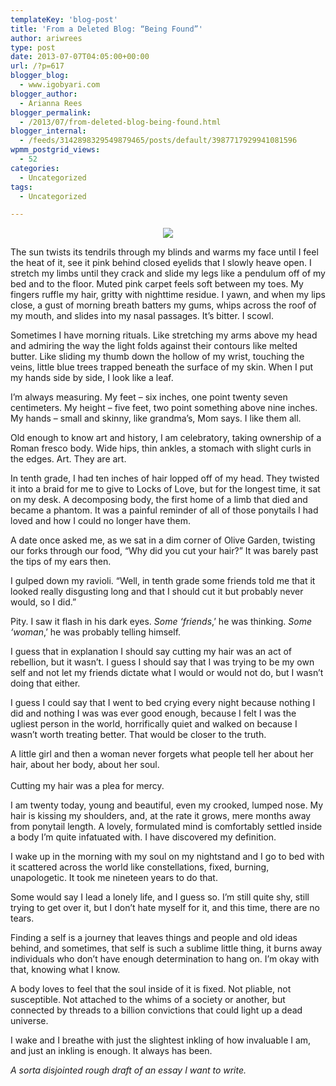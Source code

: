```yaml
---
templateKey: 'blog-post'
title: 'From a Deleted Blog: “Being Found”'
author: ariwrees
type: post
date: 2013-07-07T04:05:00+00:00
url: /?p=617
blogger_blog:
  - www.igobyari.com
blogger_author:
  - Arianna Rees
blogger_permalink:
  - /2013/07/from-deleted-blog-being-found.html
blogger_internal:
  - /feeds/3142898329549879465/posts/default/3987717929941081596
wpmm_postgrid_views:
  - 52
categories:
  - Uncategorized
tags:
  - Uncategorized

---
```

<div dir="ltr" style="text-align: left;">
  <div style="clear: both; text-align: center;">
    <a href="http://www.igobyari.com/wp-content/uploads/2013/07/starme-1.jpg" style="margin-left: 1em; margin-right: 1em;"><img border="0" src="http://www.igobyari.com/wp-content/uploads/2013/07/starme-1.jpg" /></a>
  </div>
  
  <p>
    The sun twists its tendrils through my blinds and warms my face until I feel the heat of it, see it pink behind closed eyelids that I slowly heave open. I stretch my limbs until they crack and slide my legs like a pendulum off of my bed and to the floor. Muted pink carpet feels soft between my toes. My fingers ruffle my hair, gritty with nighttime residue. I yawn, and when my lips close, a gust of morning breath batters my gums, whips across the roof of my mouth, and slides into my nasal passages. It&#8217;s bitter. I scowl.
  </p>
  
  <p>
    Sometimes I have morning rituals. Like stretching my arms above my head and admiring the way the light folds against their contours like melted butter. Like sliding my thumb down the hollow of my wrist, touching the veins, little blue trees trapped beneath the surface of my skin. When I put my hands side by side, I look like a leaf.
  </p>
  
  <p>
    I&#8217;m always measuring. My feet &#8211; six inches, one point twenty seven centimeters. My height &#8211; five feet, two point something above nine inches. My hands &#8211; small and skinny, like grandma&#8217;s, Mom says. I like them all.
  </p>
  
  <p>
    Old enough to know art and history, I am celebratory, taking ownership of a Roman&nbsp;fresco body.&nbsp;Wide hips, thin ankles, a stomach with slight curls in the edges. Art. They are art.
  </p>
  
  <p>
    In tenth grade, I had ten inches of hair lopped off of my head. They twisted it into a braid for me to give to Locks of Love, but for the longest time, it sat on my desk. A decomposing body, the first home of a limb that died and became a phantom. It was a painful reminder of all of those ponytails I had loved and how I could no longer have them.
  </p>
  
  <p>
    A date once asked me, as we sat in a dim corner of Olive Garden, twisting our forks through our food, &#8220;Why did you cut your hair?&#8221; It was barely past the tips of my ears then.
  </p>
  
  <p>
    I gulped down my ravioli. &#8220;Well, in tenth grade some friends told me that it looked really disgusting long and that I should cut it but probably never would, so I did.&#8221;
  </p>
  
  <p>
    Pity. I saw it flash in his dark eyes.&nbsp;<i>Some &#8216;friends</i>,&#8217; he was thinking.&nbsp;<i>Some &#8216;woman</i>,&#8217; he was probably telling himself.
  </p>
  
  <p>
    I guess that in explanation I should say cutting my hair was an act of rebellion, but it wasn&#8217;t. I guess I should say that I was trying to be my own self and not let my friends dictate what I would or would not do, but I wasn&#8217;t doing that either.
  </p>
  
  <p>
    I guess I could say that I went to bed crying every night because nothing I did and nothing I was was ever good enough, because I felt I was the ugliest person in the world, horrifically quiet and walked on because I wasn&#8217;t worth treating better. That would be closer to the truth.
  </p>
  
  <p>
    A little girl&nbsp;and then a woman never forgets what people tell her about her hair, about her body, about her soul.<br /><i><br /></i>Cutting my hair was a plea for mercy.
  </p>
  
  <p>
    I am twenty today, young and beautiful, even my crooked, lumped nose.&nbsp;My hair is kissing my shoulders, and, at the rate it grows, mere months away from ponytail length.&nbsp;A lovely, formulated mind is comfortably settled inside a body I&#8217;m quite infatuated with. I have discovered my definition.
  </p>
  
  <p>
    I wake up in the morning with my soul on my nightstand and I go to bed with it scattered across the world like constellations, fixed, burning, unapologetic.&nbsp;It took me nineteen years to do that.
  </p>
  
  <p>
    Some would say I lead a lonely life, and I guess so. I&#8217;m still quite shy, still trying to get over it, but I don&#8217;t hate myself for it, and this time, there are no tears.
  </p>
  
  <p>
    Finding a self is a journey that leaves things and people and old ideas behind, and sometimes, that self is such a sublime little thing, it burns away individuals who don&#8217;t have enough determination to hang on. I&#8217;m okay with that, knowing what I know.
  </p>
  
  <p>
    A body loves to feel that the soul inside of it is fixed. Not pliable, not susceptible. Not attached to the whims of a society or another, but connected by threads to a billion convictions that could light up a dead universe.
  </p>
  
  <p>
    I wake and I breathe with just the slightest inkling of how invaluable I am, and just an inkling is enough. It always has been.
  </p>
  
  <p>
    <i>A sorta disjointed rough draft of an essay I want to write.&nbsp;</i></div>
